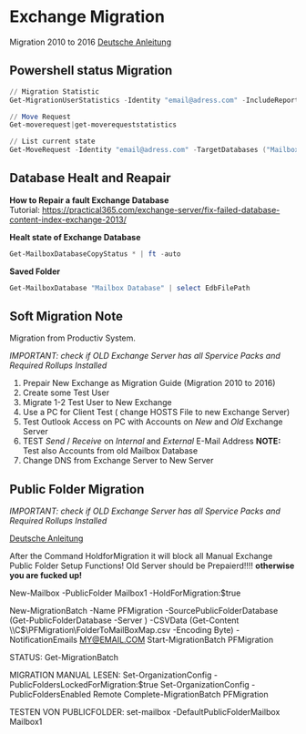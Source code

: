 # Exchange Migration

Migration 2010 to 2016 [Deutsche Anleitung](https://www.frankysweb.de/howto-migration-von-exchange-2010-zu-exchange-2016/)

## Powershell status Migration

```powershell
// Migration Statistic
Get-MigrationUserStatistics -Identity "email@adress.com" -IncludeReport | Format-List Status,Error,Report

// Move Request 
Get-moverequest|get-moverequeststatistics

// List current state
Get-MoveRequest -Identity "email@adress.com" -TargetDatabases ("Mailbox Database")
```

## Database Healt and Reapair

**How to Repair a fault Exchange Database**  
Tutorial: https://practical365.com/exchange-server/fix-failed-database-content-index-exchange-2013/

**Healt state of Exchange Database**
```powershell
Get-MailboxDatabaseCopyStatus * | ft -auto
```

**Saved Folder**
```powershell
Get-MailboxDatabase "Mailbox Database" | select EdbFilePath
```

## Soft Migration Note
Migration from Productiv System.

*IMPORTANT: check if OLD Exchange Server has all Spervice Packs and Required Rollups Installed* 

1. Prepair New Exchange as Migration Guide (Migration 2010 to 2016)
2. Create some Test User
3. Migrate 1-2 Test User to New Exchange
4. Use a PC for Client Test ( change HOSTS File to new Exchange Server)
5. Test Outlook Access on PC with Accounts on *New* and *Old* Exchange Server
6. TEST *Send* / *Receive* on *Internal* and *External* E-Mail Address **NOTE:** Test also Accounts from old Mailbox Database
7. Change DNS from Exchange Server to New Server

## Public Folder Migration

*IMPORTANT: check if OLD Exchange Server has all Spervice Packs and Required Rollups Installed* 

[Deutsche Anleitung](https://www.frankysweb.de/migration-von-exchange-2010-zu-exchange-2016-teil-2/)

After the Command HoldforMigration it will block all Manual Exchange Public Folder Setup Functions! Old Server should be Prepaierd!!!! **otherwise you are fucked up!** 


New-Mailbox -PublicFolder Mailbox1 -HoldForMigration:$true

New-MigrationBatch -Name PFMigration -SourcePublicFolderDatabase (Get-PublicFolderDatabase -Server <OLDSERVER>) -CSVData (Get-Content \\<OLDSERVER>\C$\PFMigration\FolderToMailBoxMap.csv -Encoding Byte) -NotificationEmails MY@EMAIL.COM
Start-MigrationBatch PFMigration


STATUS:
Get-MigrationBatch


MIGRATION MANUAL LESEN:
Set-OrganizationConfig -PublicFoldersLockedForMigration:$true
Set-OrganizationConfig -PublicFoldersEnabled Remote
Complete-MigrationBatch PFMigration

TESTEN VON PUBLICFOLDER:
set-mailbox <ACCOUNT> -DefaultPublicFolderMailbox Mailbox1